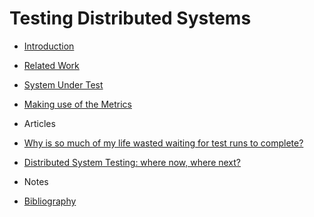 # Testing Distributed Systems

* [Introduction](sections/introduction.md)
* [Related Work](sections/related_work.md)
* [System Under Test](sections/sut.md)
* [Making use of the Metrics](sections/making_use_of_the_metrics.md)

* Articles
* [Why is so much of my life wasted waiting for test runs to complete?](articles/waiting_for_tests.html)
* [Distributed System Testing: where now, where next?](articles/where_now_where_next.md)


* Notes
* [Bibliography](sections/bibliography.md)


